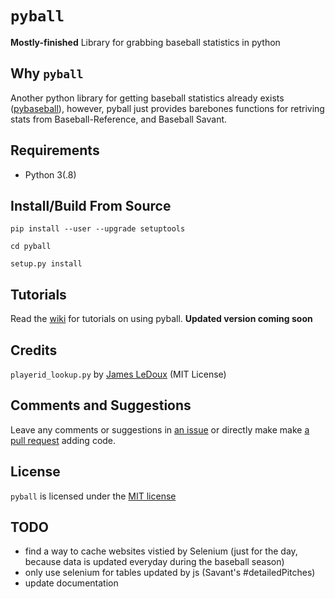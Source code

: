 # `pyball`

**Mostly-finished** Library for grabbing baseball statistics in python

## Why `pyball`

Another python library for getting baseball statistics already exists ([pybaseball](https://github.com/jldbc/pybaseball)), however, pyball just provides barebones functions for retriving stats from Baseball-Reference, and Baseball Savant.

## Requirements
- Python 3(.8)

## Install/Build From Source
```
pip install --user --upgrade setuptools

cd pyball

setup.py install
```

## Tutorials

Read the [wiki](https://github.com/SummitCode/pyball/wiki) for tutorials on using pyball. **Updated version coming soon**

## Credits

`playerid_lookup.py` by [James LeDoux](https://github.com/jldbc/pybaseball) (MIT License)

## Comments and Suggestions
Leave any comments or suggestions in [an issue](https://github.com/SummitCode/pyball/issues/new) or directly make make [a pull request](https://github.com/SummitCode/pyball/compare) adding code.

## License

`pyball` is licensed under the [MIT license](https://github.com/SummitCode/pyball/blob/master/LICENSE)

## TODO
- find a way to cache websites vistied by Selenium (just for the day, because data is updated everyday during the baseball season)
- only use selenium for tables updated by js (Savant's #detailedPitches)
- update documentation